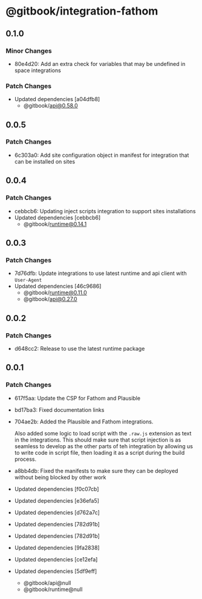 # @gitbook/integration-fathom

## 0.1.0

### Minor Changes

-   80e4d20: Add an extra check for variables that may be undefined in space integrations

### Patch Changes

-   Updated dependencies [a04dfb8]
    -   @gitbook/api@0.58.0

## 0.0.5

### Patch Changes

-   6c303a0: Add site configuration object in manifest for integration that can be installed on sites

## 0.0.4

### Patch Changes

-   cebbcb6: Updating inject scripts integration to support sites installations
-   Updated dependencies [cebbcb6]
    -   @gitbook/runtime@0.14.1

## 0.0.3

### Patch Changes

-   7d76dfb: Update integrations to use latest runtime and api client with `User-Agent`
-   Updated dependencies [46c9686]
    -   @gitbook/runtime@0.11.0
    -   @gitbook/api@0.27.0

## 0.0.2

### Patch Changes

-   d648cc2: Release to use the latest runtime package

## 0.0.1

### Patch Changes

-   617f5aa: Update the CSP for Fathom and Plausible
-   bd17ba3: Fixed documentation links
-   704ae2b: Added the Plausible and Fathom integrations.

    Also added some logic to load script with the `.raw.js` extension as text in the integrations. This should make sure
    that script injection is as seamless to develop as the other parts of teh integration by allowing us to write code
    in script file, then loading it as a script during the build process.

-   a8bb4db: Fixed the manifests to make sure they can be deployed without being blocked by other work
-   Updated dependencies [f0c07cb]
-   Updated dependencies [e36efa5]
-   Updated dependencies [d762a7c]
-   Updated dependencies [782d91b]
-   Updated dependencies [782d91b]
-   Updated dependencies [9fa2838]
-   Updated dependencies [ce12efa]
-   Updated dependencies [5df9eff]
    -   @gitbook/api@null
    -   @gitbook/runtime@null
